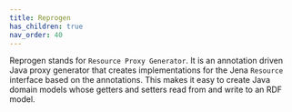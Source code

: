 ```yaml
---
title: Reprogen
has_children: true
nav_order: 40
---
```


Reprogen stands for `Resource Proxy Generator`. It is an annotation driven Java proxy generator that creates implementations for the Jena `Resource` interface based on the annotations.
This makes it easy to create Java domain models whose getters and setters read from and write to an RDF model.
